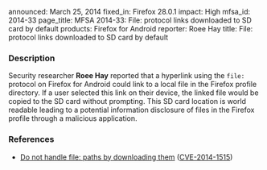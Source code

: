announced: March 25, 2014
fixed_in: Firefox 28.0.1
impact: High
mfsa_id: 2014-33
page_title: MFSA 2014-33: File: protocol links downloaded to SD card by default
products: Firefox for Android
reporter: Roee Hay
title: File: protocol links downloaded to SD card by default

<h3>Description</h3>

<p>Security researcher <strong>Roee Hay</strong> reported that a hyperlink using
the <code>file:</code> protocol on Firefox for Android could link to a local
file in the Firefox profile directory. If a user selected this link on their
device, the linked file would be copied to the SD card without prompting.
This SD card location is world readable leading to a potential information
disclosure of files in the Firefox profile through a malicious application.
</p>


<h3>References</h3>

<ul>
  <li><a href="https://bugzilla.mozilla.org/show_bug.cgi?id=945429">
       Do not handle file: paths by downloading them</a> (<a href="http://cve.mitre.org/cgi-bin/cvename.cgi?name=CVE-2014-1515" class="ex-ref">CVE-2014-1515</a>)</li>
</ul>



